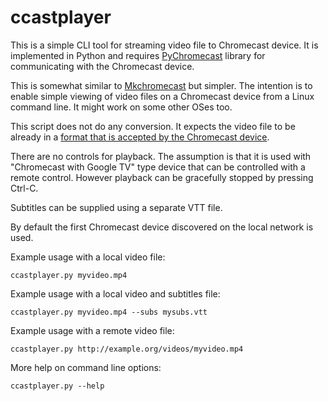 # ccastplayer

This is a simple CLI tool for streaming video file to Chromecast device.
It is implemented in Python and requires [PyChromecast](https://github.com/home-assistant-libs/pychromecast)
library for communicating with the Chromecast device.

This is somewhat similar to [Mkchromecast](https://mkchromecast.com/)
but simpler. The intention is to enable simple viewing of video files
on a Chromecast device from a Linux command line. It might work on
some other OSes too.

This script does not do any conversion. It expects the video file to be
already in a [format that is accepted by the Chromecast device](https://developers.google.com/cast/docs/media).

There are no controls for playback. The assumption is that it is used
with "Chromecast with Google TV" type device that can be controlled
with a remote control. However playback can be gracefully stopped by
pressing Ctrl-C.

Subtitles can be supplied using a separate VTT file.

By default the first Chromecast device discovered on the local
network is used.

Example usage with a local video file:
```
ccastplayer.py myvideo.mp4
```

Example usage with a local video and subtitles file:
```
ccastplayer.py myvideo.mp4 --subs mysubs.vtt
```

Example usage with a remote video file:
```
ccastplayer.py http://example.org/videos/myvideo.mp4
```

More help on command line options:
```
ccastplayer.py --help
```

